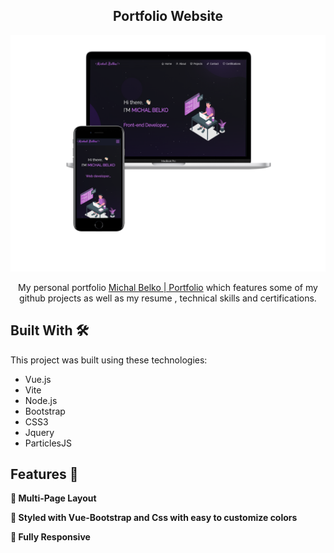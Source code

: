 <h2 align="center">
  Portfolio Website
</h2>
<div align="center">
  <img alt="Demo" src="./public/readme-img2.png"  />
</div>
<p align="center">My personal portfolio <a href="https://michalbelko.github.io/Portfolio" target="_blank">Michal Belko | Portfolio</a> which features some of my github projects as well as my resume , technical skills and certifications.<br/></p>

## Built With 🛠️

This project was built using these technologies:

- Vue.js
- Vite
- Node.js
- Bootstrap
- CSS3
- Jquery
- ParticlesJS

 ## Features 🔧

**📖 Multi-Page Layout**

**🎨 Styled with Vue-Bootstrap and Css with easy to customize colors**

**📱 Fully Responsive**
